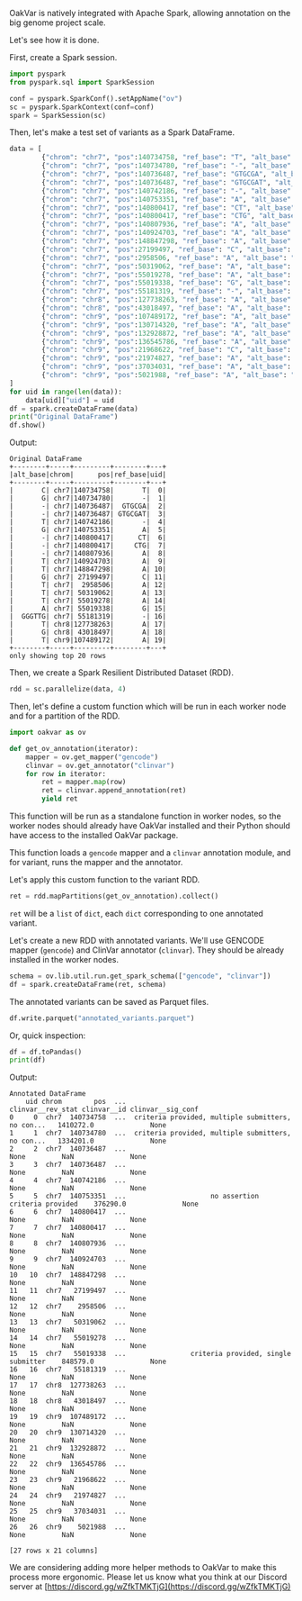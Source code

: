 OakVar is natively integrated with Apache Spark, allowing annotation on the big genome project scale.

Let's see how it is done.

First, create a Spark session.

```python
import pyspark
from pyspark.sql import SparkSession

conf = pyspark.SparkConf().setAppName("ov")
sc = pyspark.SparkContext(conf=conf)
spark = SparkSession(sc)
```

Then, let's make a test set of variants as a Spark DataFrame.

```python
data = [
        {"chrom": "chr7", "pos":140734758, "ref_base": "T", "alt_base": "C"},
        {"chrom": "chr7", "pos":140734780, "ref_base": "-", "alt_base": "G"},
        {"chrom": "chr7", "pos":140736487, "ref_base": "GTGCGA", "alt_base": "-"},
        {"chrom": "chr7", "pos":140736487, "ref_base": "GTGCGAT", "alt_base": "-"},
        {"chrom": "chr7", "pos":140742186, "ref_base": "-", "alt_base": "T"},
        {"chrom": "chr7", "pos":140753351, "ref_base": "A", "alt_base": "G"},
        {"chrom": "chr7", "pos":140800417, "ref_base": "CT", "alt_base": "-"},
        {"chrom": "chr7", "pos":140800417, "ref_base": "CTG", "alt_base": "-"},
        {"chrom": "chr7", "pos":140807936, "ref_base": "A", "alt_base": "-"},
        {"chrom": "chr7", "pos":140924703, "ref_base": "A", "alt_base": "T"},
        {"chrom": "chr7", "pos":148847298, "ref_base": "A", "alt_base": "T"},
        {"chrom": "chr7", "pos":27199497, "ref_base": "C", "alt_base": "G"},
        {"chrom": "chr7", "pos":2958506, "ref_base": "A", "alt_base": "T"},
        {"chrom": "chr7", "pos":50319062, "ref_base": "A", "alt_base": "T"},
        {"chrom": "chr7", "pos":55019278, "ref_base": "A", "alt_base": "T"},
        {"chrom": "chr7", "pos":55019338, "ref_base": "G", "alt_base": "A"},
        {"chrom": "chr7", "pos":55181319, "ref_base": "-", "alt_base": "GGGTTG"},
        {"chrom": "chr8", "pos":127738263, "ref_base": "A", "alt_base": "T"},
        {"chrom": "chr8", "pos":43018497, "ref_base": "A", "alt_base": "G"},
        {"chrom": "chr9", "pos":107489172, "ref_base": "A", "alt_base": "T"},
        {"chrom": "chr9", "pos":130714320, "ref_base": "A", "alt_base": "T"},
        {"chrom": "chr9", "pos":132928872, "ref_base": "A", "alt_base": "T"},
        {"chrom": "chr9", "pos":136545786, "ref_base": "A", "alt_base": "T"},
        {"chrom": "chr9", "pos":21968622, "ref_base": "C", "alt_base": "-"},
        {"chrom": "chr9", "pos":21974827, "ref_base": "A", "alt_base": "T"},
        {"chrom": "chr9", "pos":37034031, "ref_base": "A", "alt_base": "T"},
        {"chrom": "chr9", "pos":5021988, "ref_base": "A", "alt_base": "T"},
]
for uid in range(len(data)):
    data[uid]["uid"] = uid
df = spark.createDataFrame(data)
print("Original DataFrame")
df.show()
```
Output:
```
Original DataFrame
+--------+-----+---------+--------+---+
|alt_base|chrom|      pos|ref_base|uid|
+--------+-----+---------+--------+---+
|       C| chr7|140734758|       T|  0|
|       G| chr7|140734780|       -|  1|
|       -| chr7|140736487|  GTGCGA|  2|
|       -| chr7|140736487| GTGCGAT|  3|
|       T| chr7|140742186|       -|  4|
|       G| chr7|140753351|       A|  5|
|       -| chr7|140800417|      CT|  6|
|       -| chr7|140800417|     CTG|  7|
|       -| chr7|140807936|       A|  8|
|       T| chr7|140924703|       A|  9|
|       T| chr7|148847298|       A| 10|
|       G| chr7| 27199497|       C| 11|
|       T| chr7|  2958506|       A| 12|
|       T| chr7| 50319062|       A| 13|
|       T| chr7| 55019278|       A| 14|
|       A| chr7| 55019338|       G| 15|
|  GGGTTG| chr7| 55181319|       -| 16|
|       T| chr8|127738263|       A| 17|
|       G| chr8| 43018497|       A| 18|
|       T| chr9|107489172|       A| 19|
+--------+-----+---------+--------+---+
only showing top 20 rows
```

Then, we create a Spark Resilient Distributed Dataset (RDD).

```python
rdd = sc.parallelize(data, 4)
```

Then, let's define a custom function which will be run in each worker node and for a partition of the RDD.

```python
import oakvar as ov

def get_ov_annotation(iterator):
    mapper = ov.get_mapper("gencode")
    clinvar = ov.get_annotator("clinvar")
    for row in iterator:
        ret = mapper.map(row)
        ret = clinvar.append_annotation(ret)
        yield ret
```

This function will be run as a standalone function in worker nodes, so the worker nodes should already have OakVar installed and their Python should have access to the installed OakVar package.

This function loads a `gencode` mapper and a `clinvar` annotation module, and for variant, runs the mapper and the annotator.

Let's apply this custom function to the variant RDD.

```python
ret = rdd.mapPartitions(get_ov_annotation).collect()
```

`ret` will be a `list` of `dict`, each `dict` corresponding to one annotated variant.

Let's create a new RDD with annotated variants. We'll use GENCODE mapper (`gencode`) and ClinVar annotator (`clinvar`). They should be already installed in the worker nodes.

```python
schema = ov.lib.util.run.get_spark_schema(["gencode", "clinvar"])
df = spark.createDataFrame(ret, schema)
```

The annotated variants can be saved as Parquet files.

```python
df.write.parquet("annotated_variants.parquet")
```

Or, quick inspection:
```python
df = df.toPandas()
print(df)
```
Output:
```
Annotated DataFrame
    uid chrom        pos  ...                                  clinvar__rev_stat clinvar__id clinvar__sig_conf
0     0  chr7  140734758  ...  criteria provided, multiple submitters, no con...   1410272.0              None
1     1  chr7  140734780  ...  criteria provided, multiple submitters, no con...   1334201.0              None
2     2  chr7  140736487  ...                                               None         NaN              None
3     3  chr7  140736487  ...                                               None         NaN              None
4     4  chr7  140742186  ...                                               None         NaN              None
5     5  chr7  140753351  ...                     no assertion criteria provided    376290.0              None
6     6  chr7  140800417  ...                                               None         NaN              None
7     7  chr7  140800417  ...                                               None         NaN              None
8     8  chr7  140807936  ...                                               None         NaN              None
9     9  chr7  140924703  ...                                               None         NaN              None
10   10  chr7  148847298  ...                                               None         NaN              None
11   11  chr7   27199497  ...                                               None         NaN              None
12   12  chr7    2958506  ...                                               None         NaN              None
13   13  chr7   50319062  ...                                               None         NaN              None
14   14  chr7   55019278  ...                                               None         NaN              None
15   15  chr7   55019338  ...                criteria provided, single submitter    848579.0              None
16   16  chr7   55181319  ...                                               None         NaN              None
17   17  chr8  127738263  ...                                               None         NaN              None
18   18  chr8   43018497  ...                                               None         NaN              None
19   19  chr9  107489172  ...                                               None         NaN              None
20   20  chr9  130714320  ...                                               None         NaN              None
21   21  chr9  132928872  ...                                               None         NaN              None
22   22  chr9  136545786  ...                                               None         NaN              None
23   23  chr9   21968622  ...                                               None         NaN              None
24   24  chr9   21974827  ...                                               None         NaN              None
25   25  chr9   37034031  ...                                               None         NaN              None
26   26  chr9    5021988  ...                                               None         NaN              None

[27 rows x 21 columns]
```

We are considering adding more helper methods to OakVar to make this process more ergonomic. Please let us know what you think at our Discord server at [https://discord.gg/wZfkTMKTjG](https://discord.gg/wZfkTMKTjG)
